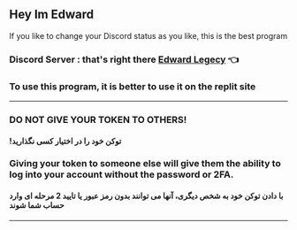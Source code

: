 ## Hey Im Edward

If you like to change your Discord status as you like, this is the best program

### Discord Server : that's right there [Edward Legecy](https://discord.gg/hTP2DaMCnD) 👈

### To use this program, it is better to use it on the replit site

---
### DO NOT GIVE YOUR TOKEN TO OTHERS!
####    !توکن خود را در اختیار کسی نگذارید
### Giving your token to someone else will give them the ability to log into your account without the password or 2FA.
####      با دادن توکن خود به شخص دیگری، آنها می توانند بدون رمز عبور یا تایید 2 مرحله ای وارد حساب شما شوند
---

</br>

